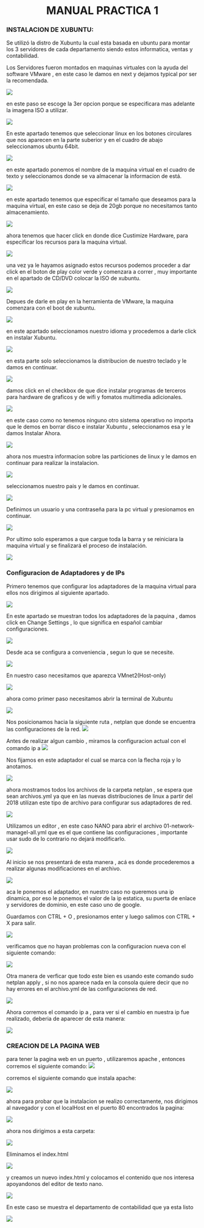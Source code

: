# <center>  MANUAL PRACTICA 1 </center>
 
### INSTALACION DE XUBUNTU:
 Se utilizó la distro de Xubuntu la cual esta basada en ubuntu para montar los 3 servidores de cada departamento siendo estos informatica, ventas y contabilidad.


Los Servidores fueron montados en maquinas virtuales con la ayuda del software VMware , en este caso le damos en next y dejamos typical por ser la recomendada.

![](https://cdn.discordapp.com/attachments/819058705177116682/819064381706600448/unknown.png)


en este paso se escoge la 3er opcion porque se especificara mas adelante la imagena ISO a utilizar.

![](https://cdn.discordapp.com/attachments/819058705177116682/819064445359226910/unknown.png)


En este apartado tenemos que seleccionar linux en los botones circulares que nos aparecen en la parte suberior y en el cuadro de abajo seleccionamos ubuntu 64bit.

![](https://cdn.discordapp.com/attachments/819058705177116682/819064504448581682/unknown.png)

en este apartado ponemos el nombre de la maquina virtual en el cuadro de texto y seleccionamos donde se va almacenar la informacion de está.

![](https://cdn.discordapp.com/attachments/819058705177116682/819064598791192636/unknown.png)



en este apartado tenemos que especificar el tamaño que deseamos para la maquina virtual, en este caso se deja de 20gb porque no necesitamos tanto almacenamiento.

![](https://cdn.discordapp.com/attachments/819058705177116682/819064770149482506/unknown.png)




ahora tenemos que hacer click en donde dice Custimize Hardware, para especificar los recursos para la maquina virtual.

![](https://media.discordapp.net/attachments/819058705177116682/819064864319864832/unknown.png)



una vez ya le hayamos asignado estos recursos podemos proceder a dar click en el boton de play color verde y comenzara a correr , muy importante en el apartado de CD/DVD colocar la ISO de xubuntu.

![](https://cdn.discordapp.com/attachments/819058705177116682/819065971041894400/unknown.png)






Depues de darle en play en la herramienta de VMware, la maquina comenzara con el boot de xubuntu.

![](
    https://cdn.discordapp.com/attachments/819058705177116682/819066213099241482/unknown.png
)



en este apartado seleccionamos nuestro idioma y procedemos a darle click en instalar Xubuntu.


![](
    https://cdn.discordapp.com/attachments/819058705177116682/819066311022739496/unknown.png
)



en esta parte solo seleccionamos la distribucion de nuestro teclado y le damos en continuar.


![](
    https://media.discordapp.net/attachments/819058705177116682/819066410768400424/unknown.png?width=666&height=473
)



damos click en el checkbox de que dice instalar programas de terceros para hardware de graficos y de wifi y fomatos multimedia adicionales.

![](https://media.discordapp.net/attachments/819058705177116682/819066492649340954/unknown.png?width=685&height=473)


en este caso como no tenemos ninguno otro sistema operativo  no importa que le demos en borrar disco e instalar Xubuntu , seleccionamos esa y le damos Instalar Ahora.

![](https://media.discordapp.net/attachments/819058705177116682/819066646119448607/unknown.png?width=754&height=473)




ahora nos muestra informacion sobre las particiones de linux y le damos en continuar para realizar la instalacion.


![](https://cdn.discordapp.com/attachments/819058705177116682/819066732303089714/unknown.png)



seleccionamos nuestro pais y le damos en continuar.

![](https://media.discordapp.net/attachments/819058705177116682/819066887710310420/unknown.png?width=762&height=473)




Definimos un usuario y una contraseña para la pc virtual y presionamos en continuar.

![](https://cdn.discordapp.com/attachments/819058705177116682/819067737368035389/unknown.png)



Por ultimo solo esperamos a que cargue toda la barra y se reiniciara la maquina virtual y se finalizará el proceso de instalación.

![](https://cdn.discordapp.com/attachments/819058705177116682/819067803977515018/unknown.png)



### Configuracion de Adaptadores y de IPs


Primero tenemos que configurar los adaptadores de la maquina virtual para ellos nos dirigimos al siguiente apartado.

![](https://cdn.discordapp.com/attachments/819058705177116682/819081626637828096/unknown.png)



En este apartado se muestran todos los adaptadores de la paquina , damos click en Change Settings , lo que significa en español cambiar configuraciones.

![](https://media.discordapp.net/attachments/819058705177116682/819081709504692244/unknown.png?width=522&height=473)


Desde aca se configura a conveniencia , segun lo que se necesite.

![](https://cdn.discordapp.com/attachments/819058705177116682/819081843491995658/unknown.png)

En nuestro caso necesitamos  que aparezca VMnet2(Host-only)

![](https://cdn.discordapp.com/attachments/819058705177116682/819081976375541790/unknown.png)

ahora como primer paso necesitamos abrir la terminal de Xubuntu

![](https://cdn.discordapp.com/attachments/819058705177116682/819082554794967081/unknown.png)

Nos posicionamos hacia la siguiente ruta , netplan que donde se encuentra las configuraciones de la red. 
![](https://cdn.discordapp.com/attachments/819058705177116682/819082683677802547/unknown.png)


Antes de realizar algun cambio , miramos la configuracion actual con el comando ip a
![](https://cdn.discordapp.com/attachments/819058705177116682/819083683897016370/unknown.png)



Nos fijamos en este adaptador el cual se marca con la flecha roja y lo anotamos.

![](https://cdn.discordapp.com/attachments/819058705177116682/819084009011150858/unknown.png)

ahora mostramos todos los archivos de la carpeta netplan , se espera que sean archivos.yml ya que en las nuevas distribuciones de linux a partir del 2018 utilizan este tipo de archivo para configurar sus adaptadores de red. 

![](https://cdn.discordapp.com/attachments/819058705177116682/819084697430261851/unknown.png)


Utilizamos un editor , en este caso NANO para abrir el archivo 01-network-managel-all.yml que es el que contiene las configuraciones , importante usar sudo de lo contrario no dejará modificarlo.

![](https://cdn.discordapp.com/attachments/819058705177116682/819085147630206986/unknown.png)

Al inicio se nos presentará de esta manera , acá es donde procederemos a realizar algunas modificaciones en el archivo.

![](https://cdn.discordapp.com/attachments/819058705177116682/819085460012924938/unknown.png)


aca le ponemos el adaptador, en nuestro caso no queremos una ip dinamica, por eso  le ponemos el valor de la ip estatica, su puerta de enlace y servidores de dominio, en este caso uno de google.

Guardamos con CTRL + O  , presionamos enter y luego salimos con CTRL + X para salir.

![](https://cdn.discordapp.com/attachments/819058705177116682/819088541664673802/unknown.png)



verificamos que no hayan problemas con la configuracion nueva con el siguiente comando:

![](https://cdn.discordapp.com/attachments/819058705177116682/819089155593469962/unknown.png)

Otra manera de verficar que todo este bien es usando este comando sudo netplan apply , si no nos aparece nada en la consola quiere decir que no hay errores en el archivo.yml de las configuraciones de red.

![](https://cdn.discordapp.com/attachments/819058705177116682/819089370791149588/unknown.png)


Ahora corremos el comando ip a  , para ver si el cambio en nuestra ip fue realizado, deberia de aparecer de esta manera:

![](https://cdn.discordapp.com/attachments/819058705177116682/819089933493862400/unknown.png)


### CREACION DE LA PAGINA WEB

para tener la pagina web en un puerto , utilizaremos apache , entonces corremos el siguiente comando:
![](https://cdn.discordapp.com/attachments/819058705177116682/819099354883293224/unknown.png)

corremos el siguiente comando que instala apache:

![](https://cdn.discordapp.com/attachments/819058705177116682/819099621677989898/unknown.png)


ahora para probar que la instalacion se realizo correctamente, 
nos dirigimos al navegador y con el localHost en el puerto 80 encontrados la pagina:

![](https://cdn.discordapp.com/attachments/819058705177116682/819100186718371840/unknown.png)


ahora nos dirigimos a esta carpeta:

![](https://cdn.discordapp.com/attachments/819058705177116682/819100382529454080/unknown.png)


Eliminamos el index.html

![](https://cdn.discordapp.com/attachments/819058705177116682/819100787321864202/unknown.png)



y creamos un nuevo index.html y colocamos el contenido que nos interesa apoyandonos del editor de texto nano.

![](https://cdn.discordapp.com/attachments/819058705177116682/819101066108076042/unknown.png)



En este caso se muestra el departamento de contabilidad que ya esta listo 

![](https://cdn.discordapp.com/attachments/819058705177116682/819101334405775380/unknown.png)